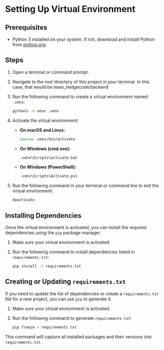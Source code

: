 # Setting Up Virtual Environment

## Prerequisites

- Python 3 installed on your system. If not, download and install Python from [python.org](https://www.python.org/downloads/).

## Steps

1. Open a terminal or command prompt.

2. Navigate to the root directory of this project in your terminal. In this case, that would be team_hedgecode/backend

3. Run the following command to create a virtual environment named `.venv`:

    ```bash
    python3 -m venv .venv
    ```

4. Activate the virtual environment:

    - **On macOS and Linux:**

        ```bash
        source .venv/bin/activate
        ```

    - **On Windows (cmd.exe):**

        ```bash
        .venv\Scripts\activate.bat
        ```

    - **On Windows (PowerShell):**

        ```bash
        .venv\Scripts\Activate.ps1
        ```

5. Run the following command in your terminal or command line to exit the virtual environment:

    ```bash
    deactivate
    ```

## Installing Dependencies

Once the virtual environment is activated, you can install the required dependencies using the `pip` package manager.

1. Make sure your virtual environment is activated.

2. Run the following command to install dependencies listed in `requirements.txt`:

    ```bash
    pip install -r requirements.txt
    ```

## Creating or Updating `requirements.txt`

If you need to update the list of dependencies or create a `requirements.txt` file for a new project, you can use `pip` to generate it.

1. Make sure your virtual environment is activated.

2. Run the following command to generate `requirements.txt`:

    ```bash
    pip freeze > requirements.txt
    ```

This command will capture all installed packages and their versions into `requirements.txt` .
